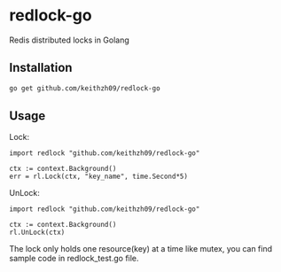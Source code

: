 # redlock-go

Redis distributed locks in Golang


## Installation
```bash
go get github.com/keithzh09/redlock-go
```


## Usage
Lock:
```golang
import redlock "github.com/keithzh09/redlock-go"

ctx := context.Background()
err = rl.Lock(ctx, "key_name", time.Second*5)
```

UnLock:
```golang
import redlock "github.com/keithzh09/redlock-go"

ctx := context.Background()
rl.UnLock(ctx)
```

The lock only holds one resource(key) at a time like mutex, you can find sample code in redlock_test.go file.